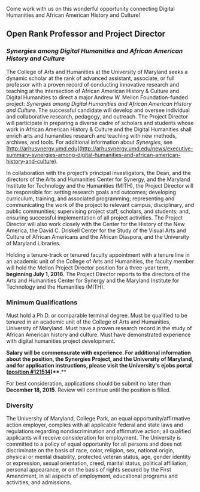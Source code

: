 Come work with us on this wonderful opportunity connecting Digital Humanities and African American History and Culture!

## Open Rank Professor and Project Director

### **_Synergies among Digital Humanities and African American History and Culture_**

The College of Arts and Humanities at the University of Maryland seeks a dynamic scholar at the rank of advanced assistant, associate, or full professor with a proven record of conducting innovative research and teaching at the intersection of African American History & Culture and Digital Humanities to direct a major Andrew W. Mellon Foundation-funded project: _Synergies among Digital Humanities and African American History and Culture_. The successful candidate will develop and oversee individual and collaborative research, pedagogy, and outreach. The Project Director will participate in preparing a diverse cadre of scholars and students whose work in African American History & Culture and the Digital Humanities shall enrich arts and humanities research and teaching with new methods, archives, and tools. For additional information about _Synergies_, see [http://arhusynergy.umd.edu](http://arhusynergy.umd.edu/news/executive-summary-synergies-among-digital-humanities-and-african-american-history-and-culture).

In collaboration with the project’s principal investigators, the Dean, and the directors of the Arts and Humanities Center for Synergy, and the Maryland Institute for Technology and the Humanities (MITH), the Project Director will be responsible for: setting research goals and outcomes; developing curriculum, training, and associated programming; representing and communicating the work of the project to relevant campus, disciplinary, and public communities; supervising project staff, scholars, and students; and, ensuring successful implementation of all project activities. The Project Director will also work closely with the Center for the History of the New America, the David C. Driskell Center for the Study of the Visual Arts and Culture of African Americans and the African Diaspora, and the University of Maryland Libraries.

Holding a tenure-track or tenured faculty appointment with a tenure line in an academic unit of the College of Arts and Humanities, the faculty member will hold the Mellon Project Director position for a three-year term, **beginning July 1, 2016**. The Project Director reports to the directors of the Arts and Humanities Center for Synergy and the Maryland Institute for Technology and the Humanities (MITH).

### **Minimum Qualifications**

Must hold a Ph.D. or comparable terminal degree. Must be qualified to be tenured in an academic unit of the College of Arts and Humanities, University of Maryland. Must have a proven research record in the study of African American history and culture. Must have demonstrated experience with digital humanities project development.

**Salary will be commensurate with experience. For additional information about the position, the Synergies Project, and the University of Maryland, and for application instructions, please visit the University's ejobs portal ([position #121514](https://ejobs.umd.edu/postings/38224))\*\***.\*\*

For best consideration, applications should be submit no later than **December 18, 2015**. Review will continue until the position is filled.

### **Diversity**

The University of Maryland, College Park, an equal opportunity/affirmative action employer, complies with all applicable federal and state laws and regulations regarding nondiscrimination and affirmative action; all qualified applicants will receive consideration for employment. The University is committed to a policy of equal opportunity for all persons and does not discriminate on the basis of race, color, religion, sex, national origin, physical or mental disability, protected veteran status, age, gender identity or expression, sexual orientation, creed, marital status, political affiliation, personal appearance, or on the basis of rights secured by the First Amendment, in all aspects of employment, educational programs and activities, and admissions.